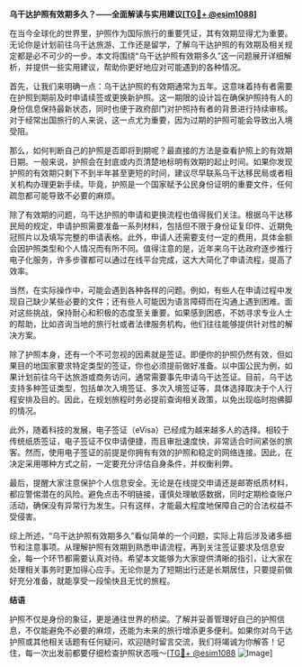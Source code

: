 **乌干达护照有效期多久？——全面解读与实用建议[[TG💪+ @esim1088](https://t.me/s/esim1088)]**

在当今全球化的世界里，护照作为国际旅行的重要凭证，其有效期显得尤为重要。无论你是计划前往乌干达旅游、工作还是留学，了解乌干达护照的有效期及相关规定都是必不可少的一步。本文将围绕“乌干达护照有效期多久”这一问题展开详细解析，并提供一些实用建议，帮助你更好地应对可能遇到的各种情况。

首先，让我们来明确一点：乌干达护照的有效期通常为五年。这意味着持有者需要在护照到期前及时申请续签或更换新护照。这一期限的设计旨在确保护照持有人的身份信息保持最新状态，同时也便于政府部门对护照持有者的背景进行持续审核。对于经常出国旅行的人来说，这一点尤为重要，因为过期的护照可能会导致出入境受阻。

那么，如何判断自己的护照是否即将到期呢？最直接的方法是查看护照上的有效期日期。一般来说，护照会在封底或内页清楚地标明有效期的起止时间。如果你发现护照的有效期只剩下不到半年甚至更短的时间，建议尽早联系乌干达移民局或者相关机构办理更新手续。毕竟，护照是一个国家赋予公民身份证明的重要文件，任何疏忽都可能导致不必要的麻烦。

除了有效期的问题，乌干达护照的申请和更换流程也值得我们关注。根据乌干达移民局的规定，申请护照需要准备一系列材料，包括但不限于身份证复印件、近期免冠照片以及填写完整的申请表格。此外，申请人还需要支付一定的费用，具体金额会因护照类型和个人情况而有所不同。值得注意的是，近年来乌干达政府逐步推行电子化服务，许多步骤都可以通过在线平台完成，这大大简化了申请流程，提高了效率。

当然，在实际操作中，可能会遇到各种各样的问题。例如，有些人在申请过程中发现自己缺少某些必要的文件；还有些人可能因为语言障碍而在沟通上遇到困难。面对这些挑战，保持耐心和积极的态度至关重要。如果感到困惑，不妨寻求专业人士的帮助，比如咨询当地的旅行社或者法律服务机构，他们往往能够提供针对性的解决方案。

除了护照本身，还有一个不可忽视的因素就是签证。即便你的护照仍然有效，但如果目的地国家要求特定类型的签证，你也必须提前做好准备。以中国公民为例，如果计划前往乌干达旅游或商务访问，通常需要事先申请乌干达签证。目前，乌干达支持多种签证类型，包括单次入境签证、多次入境签证等，具体选择取决于个人行程安排及目的。因此，在规划旅程时务必提前查询相关政策，以免出现临时抱佛脚的情况。

此外，随着科技的发展，电子签证（eVisa）已经成为越来越多人的选择。相较于传统纸质签证，电子签证不仅申请便捷，而且审批速度快，非常适合时间紧张的旅客。然而，使用电子签证的前提是你拥有有效的护照和稳定的网络连接。因此，在决定采用哪种方式之前，一定要充分评估自身条件，并权衡利弊。

最后，提醒大家注意保护个人信息安全。无论是在线提交申请还是邮寄纸质材料，都应警惕潜在的风险。避免点击不明链接，谨慎处理敏感数据，同时定期检查账户活动，确保没有异常行为发生。只有这样，才能最大程度地保障自己的合法权益不受侵害。

综上所述，“乌干达护照有效期多久”看似简单的一个问题，实际上背后涉及诸多细节和注意事项。从理解护照有效期到熟悉申请流程，再到关注签证要求及信息安全，每一个环节都需要认真对待。希望本文能够为大家提供清晰的指引，让大家在处理相关事务时更加得心应手。无论你是为了短期出行还是长期居住，只要提前做好充分准备，就能享受一段愉快且无忧的旅程。

**结语**

护照不仅是身份的象征，更是通往世界的桥梁。了解并妥善管理好自己的护照信息，不仅能避免不必要的麻烦，还能为未来的旅行增添更多便利。如果你对乌干达护照或其他相关话题有任何疑问，欢迎随时留言交流，我们将竭诚为你解答！记住，每一次出发前都要仔细检查护照状态哦～[[TG💪+ @esim1088](https://t.me/s/esim1088) ![Image](https://i.postimg.cc/4NQfJmqS/Snipaste-2025-05-13-00-14-12.png)]
